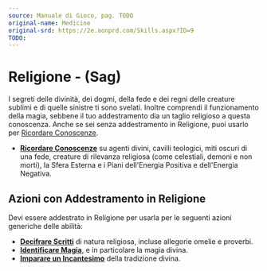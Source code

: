 ```yaml
---
source: Manuale di Gioco, pag. TODO
original-name: Medicine
original-srd: https://2e.aonprd.com/Skills.aspx?ID=9
TODO:
---
```


# Religione - (Sag)

I segreti delle divinità, dei dogmi, della fede e dei regni delle creature
sublimi e di quelle sinistre ti sono svelati. Inoltre comprendi il funzionamento
della magia, sebbene il tuo addestramento dia un taglio religioso a questa
conoscenza. Anche se sei senza addestramento in Religione, puoi usarlo per
[Ricordare Conoscenze](/azioni/abilita/ricordare-conoscenze).

- **[Ricordare Conoscenze](/azioni/abilita/ricordare-conoscenze)** su agenti
  divini, cavilli teologici, miti oscuri di una fede, creature di rilevanza
  religiosa (come celestiali, demoni e non morti), la Sfera Esterna e i Piani
  dell'Energia Positiva e dell'Energia Negativa.

## Azioni con Addestramento in Religione

Devi essere addestrato in Religione per usarla per le seguenti azioni generiche
delle abilità:

- **[Decifrare Scritti](/azioni/abilita/decifrare-scritti)** di natura
  religiosa, incluse allegorie omelie e proverbi.
- **[Identificare Magia](/azioni/abilita/identificare-magia)**, e in particolare
  la magia divina.
- **[Imparare un Incantesimo](/azioni/abilita/imparare-un-incantesimo)** della
  tradizione divina.
